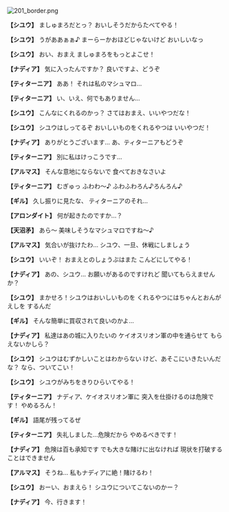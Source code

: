
![201_border.png](../images/backgrounds/201_border.png)

**【シユウ】**
ましゅまろだとっ？
おいしそうだからたべてやる！

**【シユウ】**
うがああぁぁ♪
まーらーかおほどじゃないけど
おいしいなっ

**【シユウ】**
おい、おまえ
ましゅまろをもっとよこせ！

**【ナディア】**
気に入ったんですか？
良いですよ、どうぞ

**【ティターニア】**
ああ！
それは私のマシュマロ…

**【ティターニア】**
い、いえ、何でもありません…

**【シユウ】**
こんなにくれるのかっ？
さてはおまえ、いいやつだな！

**【シユウ】**
シユウはしってるぞ
おいしいものをくれるやつは
いいやつだ！

**【ナディア】**
ありがとうございます…
あ、ティターニアもどうぞ

**【ティターニア】**
別に私はけっこうです…

**【アルマス】**
そんな意地にならないで
食べておきなさいよ

**【ティターニア】**
むぎゅっ
ふわわ～♪
ふわふわろん♪ろんろん♪

**【ギル】**
久し振りに見たな、
ティターニアのそれ…

**【アロンダイト】**
何が起きたのですか…？

**【天沼矛】**
あら～
美味しそうなマシュマロですね～♪

**【アルマス】**
気合いが抜けたわ…
シユウ、一旦、休戦にしましょう

**【シユウ】**
いいぞ！
おまえとのしょうぶはまた
こんどにしてやる！

**【ナディア】**
あの、シユウ…
お願いがあるのですけれど
聞いてもらえませんか？

**【シユウ】**
まかせろ！シユウはおいしいものを
くれるやつにはちゃんとおんがえしを
するんだ

**【ギル】**
そんな簡単に買収されて良いのかよ…

**【ナディア】**
私達はあの城に入りたいの
ケイオスリオン軍の中を通らせて
もらえないかしら？

**【シユウ】**
シユウはむずかしいことはわからない
けど、あそこにいきたいんだな？
なら、ついてこい！

**【シユウ】**
シユウがみちをきりひらいてやる！

**【ティターニア】**
ナディア、ケイオスリオン軍に
突入を仕掛けるのは危険です！
やめるろん！

**【ギル】**
語尾が残ってるぜ

**【ティターニア】**
失礼しました…危険だから
やめるべきです！

**【ナディア】**
危険は百も承知です
でも大きな賭けに出なければ
現状を打破することはできません

**【アルマス】**
そうね…
私もナディアに絶！賭けるわ！

**【シユウ】**
おーい、おまえら！
シユウについてこないのかー？

**【ナディア】**
今、行きます！
